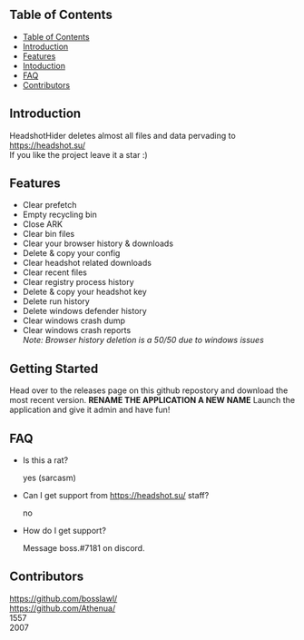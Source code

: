 </samp>
</strong>

## Table of Contents

- [Table of Contents](#table-of-contents)
- [Introduction](#introduction)
- [Features](#features)
- [Intoduction](#getting-started)
- [FAQ](#faq)
- [Contributors](#contributors)

## Introduction

HeadshotHider deletes almost all files and data pervading to https://headshot.su/ \
If you like the project leave it a star :)

## Features 

- Clear prefetch
- Empty recycling bin
- Close ARK
- Clear bin files
- Clear your browser history & downloads 
- Delete & copy your config
- Clear headshot related downloads
- Clear recent files
- Clear registry process history
- Delete & copy your headshot key
- Delete run history
- Delete windows defender history 
- Clear windows crash dump
- Clear windows crash reports \
*Note: Browser history deletion is a 50/50 due to windows issues*

## Getting Started

Head over to the releases page on this github repostory and download the 
most recent version. **RENAME THE APPLICATION A NEW NAME** Launch the application and give it admin and have fun!

## FAQ

- Is this a rat?

    yes (sarcasm)

- Can I get support from https://headshot.su/ staff?

    no

- How do I get support?

    Message boss.#7181 on discord.

## Contributors

https://github.com/bosslawl/ \
https://github.com/Athenua/ \
1557 \
2007